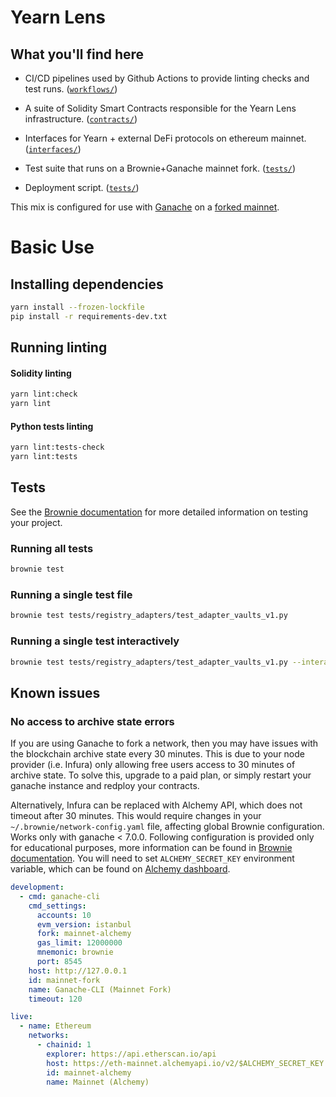 # Yearn Lens

## What you'll find here

- CI/CD pipelines used by Github Actions to provide linting checks and test runs. ([`workflows/`](`.github/workflows/`))

- A suite of Solidity Smart Contracts responsible for the Yearn Lens infrastructure. ([`contracts/`](`contracts/`))

- Interfaces for Yearn + external DeFi protocols on ethereum mainnet. ([`interfaces/`](`interfaces/`))

- Test suite that runs on a Brownie+Ganache mainnet fork. ([`tests/`](tests))

- Deployment script. ([`tests/`](tests))

This mix is configured for use with [Ganache](https://github.com/trufflesuite/ganache-cli) on a [forked mainnet](https://eth-brownie.readthedocs.io/en/stable/network-management.html#using-a-forked-development-network).

# Basic Use

## Installing dependencies

```bash
yarn install --frozen-lockfile
pip install -r requirements-dev.txt
```

## Running linting

#### Solidity linting

```bash
yarn lint:check
yarn lint
```

#### Python tests linting

```bash
yarn lint:tests-check
yarn lint:tests
```

## Tests

See the [Brownie documentation](https://eth-brownie.readthedocs.io/en/stable/tests-pytest-intro.html) for more detailed information on testing your project.

### Running all tests

```bash
brownie test
```

### Running a single test file

```bash
brownie test tests/registry_adapters/test_adapter_vaults_v1.py
```

### Running a single test interactively

```bash
brownie test tests/registry_adapters/test_adapter_vaults_v1.py --interactive
```

## Known issues

### No access to archive state errors

If you are using Ganache to fork a network, then you may have issues with the blockchain archive state every 30 minutes. This is due to your node provider (i.e. Infura) only allowing free users access to 30 minutes of archive state. To solve this, upgrade to a paid plan, or simply restart your ganache instance and redploy your contracts.

Alternatively, Infura can be replaced with Alchemy API, which does not timeout after 30 minutes. This would require changes in your `~/.brownie/network-config.yaml` file, affecting global Brownie configuration. Works only with ganache < 7.0.0.
Following configuration is provided only for educational purposes, more information can be found in [Brownie documentation](https://eth-brownie.readthedocs.io/en/stable/config.html#networks). You will need to set `ALCHEMY_SECRET_KEY` environment variable, which can be found on [Alchemy dashboard](https://dashboard.alchemyapi.io/).

```yaml
development:
  - cmd: ganache-cli
    cmd_settings:
      accounts: 10
      evm_version: istanbul
      fork: mainnet-alchemy
      gas_limit: 12000000
      mnemonic: brownie
      port: 8545
    host: http://127.0.0.1
    id: mainnet-fork
    name: Ganache-CLI (Mainnet Fork)
    timeout: 120

live:
  - name: Ethereum
    networks:
      - chainid: 1
        explorer: https://api.etherscan.io/api
        host: https://eth-mainnet.alchemyapi.io/v2/$ALCHEMY_SECRET_KEY
        id: mainnet-alchemy
        name: Mainnet (Alchemy)
```
